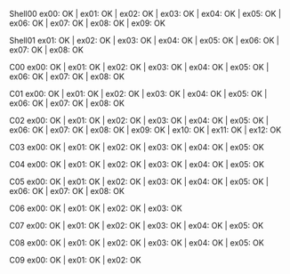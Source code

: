 Shell00
ex00: OK | ex01: OK | ex02: OK | ex03: OK | ex04: OK | ex05: OK | ex06: OK | ex07: OK | ex08: OK | ex09: OK

Shell01
ex01: OK | ex02: OK | ex03: OK | ex04: OK | ex05: OK | ex06: OK | ex07: OK | ex08: OK

C00
ex00: OK | ex01: OK | ex02: OK | ex03: OK | ex04: OK | ex05: OK | ex06: OK | ex07: OK | ex08: OK

C01
ex00: OK | ex01: OK | ex02: OK | ex03: OK | ex04: OK | ex05: OK | ex06: OK | ex07: OK | ex08: OK

C02
ex00: OK | ex01: OK | ex02: OK | ex03: OK | ex04: OK | ex05: OK | ex06: OK | ex07: OK | ex08: OK | ex09: OK | ex10: OK | ex11: OK | ex12: OK

C03
ex00: OK | ex01: OK | ex02: OK | ex03: OK | ex04: OK | ex05: OK

C04
ex00: OK | ex01: OK | ex02: OK | ex03: OK | ex04: OK | ex05: OK

C05
ex00: OK | ex01: OK | ex02: OK | ex03: OK | ex04: OK | ex05: OK | ex06: OK | ex07: OK | ex08: OK

C06
ex00: OK | ex01: OK | ex02: OK | ex03: OK

C07
ex00: OK | ex01: OK | ex02: OK | ex03: OK | ex04: OK | ex05: OK

C08
ex00: OK | ex01: OK | ex02: OK | ex03: OK | ex04: OK | ex05: OK

C09
ex00: OK | ex01: OK | ex02: OK
